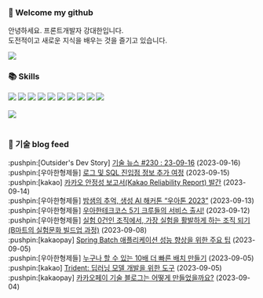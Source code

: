 ### 👋 Welcome my github

안녕하세요. 프론트개발자 강대한입니다.
<br>
도전적이고 새로운 지식을 배우는 것을 즐기고 있습니다.

<!--
![header](https://capsule-render.vercel.app/api?type=Waving&color=auto&height=300&section=header&text=Welcome&fontAlignY=40&desc=KangDaeHan%20github%20&descSize=20&descAlignY=55&animation=fadeIn&fontSize=90)

**KangDaeHan/KangDaeHan** is a ✨ _special_ ✨ repository because its `README.md` (this file) appears on your GitHub profile.

Here are some ideas to get you started:

- 🔭 I’m currently working on ...
- 🌱 I’m currently learning ...
- 👯 I’m looking to collaborate on ...
- 🤔 I’m looking for help with ...
- 💬 Ask me about ...
- 📫 How to reach me: ...
- 😄 Pronouns: ...
- ⚡ Fun fact: ...
-->

<a href="https://twinfamily.github.io" target="_blank"><img src="https://img.shields.io/badge/Blog-121D33?style=flat-square&logo=blogger&logoColor=ffffff"/></a>

### :books: Skills
<a href="#" target="_blank"><img src="https://img.shields.io/badge/React-61DAFB?style=flat-square&logo=react&logoColor=ffffff"/></a>
<a href="#" target="_blank"><img src="https://img.shields.io/badge/Html5-E34F26?style=flat-square&logo=html5&logoColor=ffffff"/></a>
<a href="#" target="_blank"><img src="https://img.shields.io/badge/Javascript-F7DF1E?style=flat-square&logo=javascript&logoColor=ffffff"/></a>
<a href="#" target="_blank"><img src="https://img.shields.io/badge/Cssmodules-000000?style=flat-square&logo=cssmodules&logoColor=ffffff"/></a>
<a href="#" target="_blank"><img src="https://img.shields.io/badge/Node.js-339933?style=flat-square&logo=nodedotjs&logoColor=ffffff"/></a>
<a href="#" target="_blank"><img src="https://img.shields.io/badge/Typescript-3178C6?style=flat-square&logo=typescript&logoColor=ffffff"/></a>
<a href="#" target="_blank"><img src="https://img.shields.io/badge/Git-F05032?style=flat-square&logo=git&logoColor=ffffff"/></a>
<a href="#" target="_blank"><img src="https://img.shields.io/badge/Gitlab-FC6D26?style=flat-square&logo=gitlab&logoColor=ffffff"/></a>
<a href="#" target="_blank"><img src="https://img.shields.io/badge/Webpack-8DD6F9?style=flat-square&logo=webpack&logoColor=ffffff"/></a>
<a href="#" target="_blank"><img src="https://img.shields.io/badge/Vite-646CFF?style=flat-square&logo=vite&logoColor=ffffff"/></a>
<br><br>
<img src="https://github-readme-stats.vercel.app/api/top-langs/?username=KangDaeHan&layout=compact">
<br><br>
### :round_pushpin: 기술 blog feed
<!-- BLOG-POST-LIST:START --><div>:pushpin:[Outsider's Dev Story] <a target="_blank" href="https://blog.outsider.ne.kr/1686">기술 뉴스 #230 : 23-09-16</a> (2023-09-16)</div><div>:pushpin:[우아한형제들] <a target="_blank" href="https://techblog.woowahan.com/13429/">로그 및 SQL 진입점 정보 추가 여정</a> (2023-09-15)</div><div>:pushpin:[kakao] <a target="_blank" href="https://tech.kakao.com/2023/09/14/kakao-reliability-report/">카카오 안정성 보고서&lpar;Kakao Reliability Report&rpar; 발간</a> (2023-09-14)</div><div>:pushpin:[우아한형제들] <a target="_blank" href="https://techblog.woowahan.com/13929/">밤샘의 추억, 생성 AI 해커톤 “우아톤 2023”</a> (2023-09-13)</div><div>:pushpin:[우아한형제들] <a target="_blank" href="https://techblog.woowahan.com/13604/">우아한테크코스 5기 크루들의 서비스 출시!</a> (2023-09-12)</div><div>:pushpin:[우아한형제들] <a target="_blank" href="https://techblog.woowahan.com/13726/">실험 0건인 조직에서, 가장 실험을 활발하게 하는 조직 되기 &lpar;B마트의 실험문화 빌드업 과정&rpar;</a> (2023-09-08)</div><div>:pushpin:[kakaopay] <a target="_blank" href="https://tech.kakaopay.com/post/spring-batch-performance/">Spring Batch 애플리케이션 성능 향상을 위한 주요 팁</a> (2023-09-05)</div><div>:pushpin:[우아한형제들] <a target="_blank" href="https://techblog.woowahan.com/13569/">누구나 할 수 있는 10배 더 빠른 배치 만들기</a> (2023-09-05)</div><div>:pushpin:[kakao] <a target="_blank" href="https://tech.kakao.com/2023/09/05/kakaobrain-trident/">Trident: 딥러닝 모델 개발을 위한 도구</a> (2023-09-05)</div><div>:pushpin:[kakaopay] <a target="_blank" href="https://tech.kakaopay.com/post/kakaopay-techlog/">카카오페이 기술 블로그는 어떻게 만들었을까요?</a> (2023-09-04)</div><!-- BLOG-POST-LIST:END -->

<!-- ![Anurag's GitHub stats](https://github-readme-stats.vercel.app/api?username=KangDaeHan&show_icons=true&theme=radical) -->
<!--
### 📫 Blog
<table><tbody><tr>
<td>
    <a href="https://yeonyeon.tistory.com/312">
        <div>[인프콘 후기] 2023 INFCON </div>
    </a>
    <div>1. 인프콘에 참가하다 🙂 어떻게 참가할 수 있었는가 때는 2023년 7월 18일 12시 48분. 인프콘 추첨 결과 공개까지 12... </div>
    <div>23.08.16</div>
</td>
<td>
    <a href="https://yeonyeon.tistory.com/311">
        <img width="100%" src="/img/8066187260670780795.png"/><br/>
        <div>[Git] 머지 커밋 revert 하기 </div>
    </a>
    <div>🤔 git revert란? git revert란 일부 기존의 커밋들을 되돌리는 작업이다. git reset과는 다른 것이, git reset은 기... </div>
    <div>23.08.13</div>
</td>
<td>
    <a href="https://yeonyeon.tistory.com/310">
        <img width="100%" src="/img/9188834980247484156.png"/><br/>
        <div>[Spring Batch] 개념부터 코드까지 </div>
    </a>
    <div>목차 1. Spring Batch란? 2. Spring Batch 구조 3. 기본적인 세팅 4. Job, Step 5. ItemReader, ItemProcessor,  ItemW... </div>
    <div>23.07.21</div>
</td>
</tr>
</tbody></table>
-->
